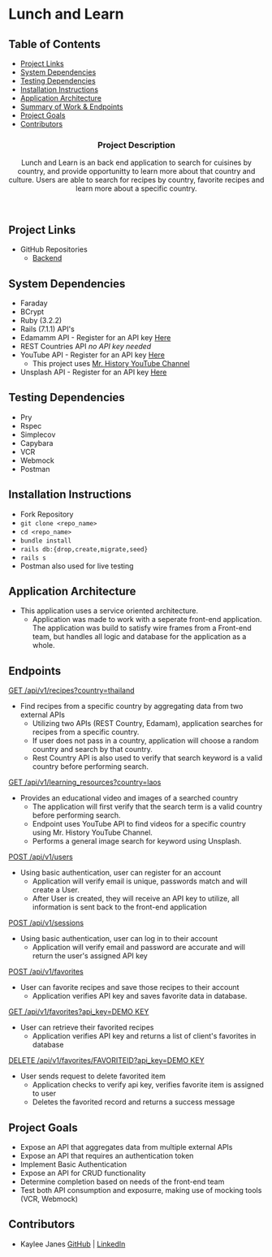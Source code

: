 # Lunch and Learn

## Table of Contents
- [Project Links](#project-links)
- [System Dependencies](#system-dependencies)
- [Testing Dependencies](#testing-dependencies)
- [Installation Instructions](#installation-instructions)
- [Application Architecture](#application-architecture)
- [Summary of Work & Endpoints](#endpoints)
- [Project Goals](#project-goals)
- [Contributors](#contributors)</br>

<h3 align="center">Project Description</h3>
<p align="center">
Lunch and Learn is an back end application to search for cuisines by country, and provide opportunitty to learn more about that country and culture. Users are able to search for recipes by country, favorite recipes and learn more about a specific country.
</p></br>

## Project Links
- GitHub Repositories
    - [Backend](https://github.com/kbug819/Lunch-and-Learn)

## System Dependencies
- Faraday
- BCrypt
- Ruby (3.2.2) 
- Rails (7.1.1)
API's 
- Edamamm API - Register for an API key [Here](https://developer.edamam.com/edamam-recipe-api)
- REST Countries API *no API key needed*
- YouTube API - Register for an API key [Here](https://developers.google.com/youtube/v3/getting-started)
  - This project uses [Mr. History YouTube Channel](https://www.youtube.com/channel/UCluQ5yInbeAkkeCndNnUhpw)
- Unsplash API - Register for an API key [Here](https://unsplash.com/developers)

## Testing Dependencies
  - Pry
  - Rspec
  - Simplecov
  - Capybara
  - VCR
  - Webmock
  - Postman

## Installation Instructions
 - Fork Repository
 - `git clone <repo_name>`
 - `cd <repo_name>`
 - `bundle install`   
 - `rails db:{drop,create,migrate,seed}`
 - `rails s`
 - Postman also used for live testing

## Application Architecture
- This application uses a service oriented architecture.
    - Application was made to work with a seperate front-end application. The application was build to satisfy wire frames from a Front-end team, but handles all logic and database for the application as a whole.

## Endpoints
<u>GET /api/v1/recipes?country=thailand</u>
  - Find recipes from a specific country by aggregating data from two external APIs
    - Utilizing two APIs (REST Country, Edamam), application searches for recipes from a specific country.
    - If user does not pass in a country, application will choose a random country and search by that country.
    - Rest Country API is also used to verify that search keyword is a valid country before performing search.<br>

<u>GET /api/v1/learning_resources?country=laos</u>
  - Provides an educational video and images of a searched country
    - The application will first verify that the search term is a valid country before performing search.
    - Endpoint uses YouTube API to find videos for a specific country using Mr. History YouTube Channel.
    - Performs a general image search for keyword using Unsplash.

<u>POST /api/v1/users</u>
  - Using basic authentication, user can register for an account
    - Application will verify email is unique, passwords match and will create a User.
    - After User is created, they will receive an API key to utilize, all information is sent back to the front-end application

<u>POST /api/v1/sessions</u>
  - Using basic authentication, user can log in to their account
    - Application will verify email and password are accurate and will return the user's assigned API key

<u>POST /api/v1/favorites</u>
  - User can favorite recipes and save those recipes to their account
    - Application verifies API key and saves favorite data in database.

<u>GET /api/v1/favorites?api_key=DEMO KEY</u>
  - User can retrieve their favorited recipes
    - Application verifies API key and returns a list of client's favorites in database

<u>DELETE /api/v1/favorites/FAVORITEID?api_key=DEMO KEY</u>
  - User sends request to delete favorited item
    - Application checks to verify api key, verifies favorite item is assigned to user
    - Deletes the favorited record and returns a success message

## Project Goals
- Expose an API that aggregates data from multiple external APIs
- Expose an API that requires an authentication token
- Implement Basic Authentication
- Expose an API for CRUD functionality
- Determine completion based on needs of the front-end team
- Test both API consumption and exposurre, making use of mocking tools (VCR, Webmock)


## Contributors
- Kaylee Janes [GitHub](https://github.com/kbug819) | [LinkedIn](https://www.linkedin.com/in/kaylee-janes/)

